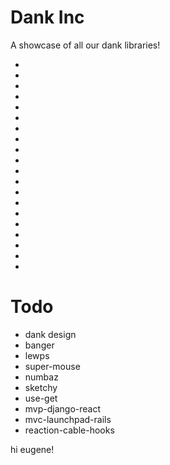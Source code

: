 # Dank Inc

A showcase of all our dank libraries!

-
-
-
-

-
-
-
-
-
-
-
-
-
-
-
-
-
-
-
-

# Todo

- dank design
- banger
- lewps
- super-mouse
- numbaz
- sketchy
- use-get
- mvp-django-react
- mvc-launchpad-rails
- reaction-cable-hooks

hi eugene!
